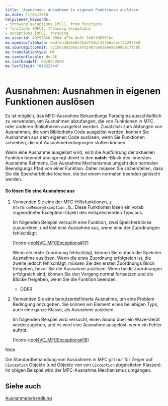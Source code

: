 ```yaml
---
title: 'Ausnahmen: Ausnahmen in eigenen Funktionen auslösen'
ms.date: 11/04/2016
helpviewer_keywords:
- throwing exceptions [MFC], from functions
- functions [MFC], throwing exceptions
- exceptions [MFC], throwing
ms.assetid: 492976e8-8804-4234-8e8f-30dffd0501be
ms.openlocfilehash: ebdfea18e6e8445dd734bf43fb6a4ecf422975e9
ms.sourcegitcommit: c21b05042debc97d14875e019ee9d698691ffc0b
ms.translationtype: MT
ms.contentlocale: de-DE
ms.lasthandoff: 06/09/2020
ms.locfileid: "84622744"
---
```

# <a name="exceptions-throwing-exceptions-from-your-own-functions"></a>Ausnahmen: Ausnahmen in eigenen Funktionen auslösen

Es ist möglich, das MFC-Ausnahme Behandlungs Paradigma ausschließlich zu verwenden, um Ausnahmen abzufangen, die von Funktionen in MFC oder anderen Bibliotheken ausgelöst werden. Zusätzlich zum Abfangen von Ausnahmen, die vom Bibliotheks Code ausgelöst werden, können Sie Ausnahmen aus dem eigenen Code auslösen, wenn Sie Funktionen schreiben, die auf Ausnahmebedingungen stoßen können.

Wenn eine Ausnahme ausgelöst wird, wird die Ausführung der aktuellen Funktion beendet und springt direkt in den **catch** -Block des innersten Ausnahme Rahmens. Der Ausnahme Mechanismus umgeht den normalen Beendigungs Pfad von einer Funktion. Daher müssen Sie sicherstellen, dass Sie die Speicherblöcke löschen, die bei einem normalen beenden gelöscht werden.

#### <a name="to-throw-an-exception"></a>So lösen Sie eine Ausnahme aus

1. Verwenden Sie eine der MFC-Hilfsfunktionen, z `AfxThrowMemoryException` . b.. Diese Funktionen lösen ein vorab zugeordneter Exception-Objekt des entsprechenden Typs aus.

   Im folgenden Beispiel versucht eine Funktion, zwei Speicherblöcke zuzuordnen, und löst eine Ausnahme aus, wenn eine der Zuordnungen fehlschlägt:

   [!code-cpp[NVC_MFCExceptions#17](codesnippet/cpp/exceptions-throwing-exceptions-from-your-own-functions_1.cpp)]

   Wenn die erste Zuordnung fehlschlägt, können Sie einfach die Speicher Ausnahme auslösen. Wenn die erste Zuordnung erfolgreich ist, die zweite jedoch fehlschlägt, müssen Sie den ersten Zuordnungs Block freigeben, bevor Sie die Ausnahme auslösen. Wenn beide Zuordnungen erfolgreich sind, können Sie den Vorgang normal fortsetzen und die Blöcke freigeben, wenn Sie die Funktion beenden.

     - ODER

1. Verwenden Sie eine benutzerdefinierte Ausnahme, um eine Problem Bedingung anzugeben. Sie können ein Element eines beliebigen Typs, auch eine ganze Klasse, als Ausnahme auslösen.

   Im folgenden Beispiel wird versucht, einen Sound über ein Wave-Gerät wiederzugeben, und es wird eine Ausnahme ausgelöst, wenn ein Fehler auftritt.

   [!code-cpp[NVC_MFCExceptions#18](codesnippet/cpp/exceptions-throwing-exceptions-from-your-own-functions_2.cpp)]

> [!NOTE]
> Die Standardbehandlung von Ausnahmen in MFC gilt nur für Zeiger auf `CException` Objekte (und Objekte von von `CException` abgeleiteten Klassen). Im obigen Beispiel wird der MFC-Ausnahme Mechanismus umgangen.

## <a name="see-also"></a>Siehe auch

[Ausnahmebehandlung](exception-handling-in-mfc.md)
